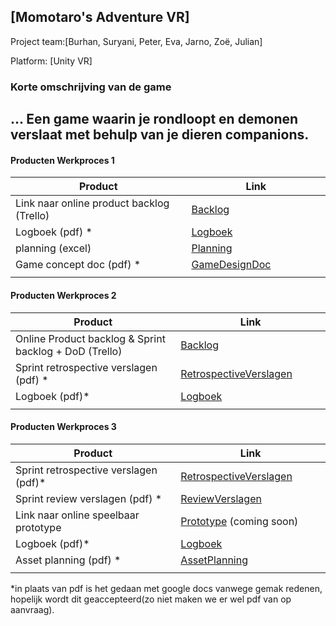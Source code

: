 ## [Momotaro's Adventure VR]
Project team:[Burhan, Suryani, Peter, Eva, Jarno, Zoë, Julian]

Platform:
[Unity VR]

### Korte omschrijving van de game
...
Een game waarin je rondloopt en demonen verslaat met behulp van je dieren companions.
---
#### Producten Werkproces 1
| Product  | Link |
| ------ |  ------ |
| Link naar online product backlog (Trello)  | [Backlog]
| Logboek (pdf)   *                          | [Logboek]
| planning (excel)                           | [Planning]
| Game concept doc (pdf)       *             | [GameDesignDoc]
|<img width=500/>|<img width=300/>|
   
#### Producten Werkproces 2
| Product  | Link |
| ------ |  ------ |
| Online Product backlog & Sprint backlog + DoD (Trello)     | [Backlog]
| Sprint retrospective verslagen (pdf)   *                   | [RetrospectiveVerslagen]
| Logboek (pdf)*                                             | [Logboek]
|<img width=500/>|<img width=300/>|
   
#### Producten Werkproces 3
| Product  | Link |
| ------ |  ------ |
| Sprint retrospective verslagen (pdf)*  | [RetrospectiveVerslagen]
| Sprint review verslagen (pdf)  *       | [ReviewVerslagen]
| Link naar online speelbaar prototype   | [Prototype] (coming soon)
| Logboek (pdf)*                         | [Logboek]
| Asset planning (pdf) *                 | [AssetPlanning]
|<img width=500/>|<img width=300/>|

*in plaats van pdf is het gedaan met google docs vanwege gemak redenen, hopelijk wordt dit geaccepteerd(zo niet maken we er wel pdf van op aanvraag).

   [Backlog]: <https://trello.com/b/VT0uoeJM/mythe-2019>
   [Logboek]: <https://docs.google.com/document/d/1EoKJJty9BjKZ_pu5wYTT19XJyXYi-wToz17anmZAzPk/edit?usp=sharing>
   [GameDesignDoc]: <https://docs.google.com/document/d/17ER6B3Fm0ybOkmIlWt_ZOkBVah0pHE4YJ0qSnwXq_uQ/edit?usp=sharing>
   [Planning]:<https://docs.google.com/spreadsheets/d/1_zRVyoXA1WeNb7KhkyEzdgbTiOJEj9Fb4Gk868I7V2E/edit?usp=sharing>
   [RetrospectiveVerslagen]: <https://docs.google.com/document/d/1QLC_862irOxajstDIsAKz-oezVYTzDLEYR2cpA8y0bA/edit?usp=sharing>
   [ReviewVerslagen]: <https://docs.google.com/document/d/1F8xegblQ5gOP7ZFj07y4ksvNaoj4VaEC8b7OnNNkLvQ/edit?usp=sharing>
   [Prototype]: <>
   [AssetPlanning]: <https://docs.google.com/document/d/1L7TNzla5y1OkvcPUuSEOSrRVYISm_li05BZ05xMo3as/edit?usp=sharing>
   
   
